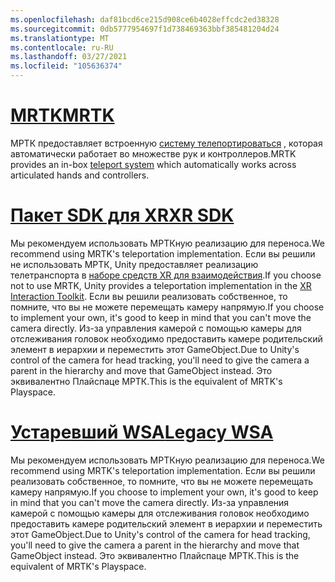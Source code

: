 ```yaml
---
ms.openlocfilehash: daf81bcd6ce215d908ce6b4028effcdc2ed38328
ms.sourcegitcommit: 0db5777954697f1d738469363bbf385481204d24
ms.translationtype: MT
ms.contentlocale: ru-RU
ms.lasthandoff: 03/27/2021
ms.locfileid: "105636374"
---
```

# <a name="mrtk"></a>[<span data-ttu-id="54284-101">MRTK</span><span class="sxs-lookup"><span data-stu-id="54284-101">MRTK</span></span>](#tab/mrtk)
<!-- NEVER CHANGE THE ABOVE LINE! -->

<span data-ttu-id="54284-102">МРТК предоставляет встроенную [систему телепортироваться](https://docs.microsoft.com/windows/mixed-reality/mrtk-unity/features/teleport-system/teleport-system) , которая автоматически работает во множестве рук и контроллеров.</span><span class="sxs-lookup"><span data-stu-id="54284-102">MRTK provides an in-box [teleport system](https://docs.microsoft.com/windows/mixed-reality/mrtk-unity/features/teleport-system/teleport-system) which automatically works across articulated hands and controllers.</span></span>

# <a name="xr-sdk"></a>[<span data-ttu-id="54284-103">Пакет SDK для XR</span><span class="sxs-lookup"><span data-stu-id="54284-103">XR SDK</span></span>](#tab/xr)
<!-- NEVER CHANGE THE ABOVE LINE! -->

<span data-ttu-id="54284-104">Мы рекомендуем использовать МРТКную реализацию для переноса.</span><span class="sxs-lookup"><span data-stu-id="54284-104">We recommend using MRTK's teleportation implementation.</span></span>
<span data-ttu-id="54284-105">Если вы решили не использовать МРТК, Unity предоставляет реализацию телетранспорта в [наборе средств XR для взаимодействия](https://docs.unity3d.com/Packages/com.unity.xr.interaction.toolkit@1.0/manual/locomotion.html).</span><span class="sxs-lookup"><span data-stu-id="54284-105">If you choose not to use MRTK, Unity provides a teleportation implementation in the [XR Interaction Toolkit](https://docs.unity3d.com/Packages/com.unity.xr.interaction.toolkit@1.0/manual/locomotion.html).</span></span>
<span data-ttu-id="54284-106">Если вы решили реализовать собственное, то помните, что вы не можете перемещать камеру напрямую.</span><span class="sxs-lookup"><span data-stu-id="54284-106">If you choose to implement your own, it's good to keep in mind that you can't move the camera directly.</span></span> <span data-ttu-id="54284-107">Из-за управления камерой с помощью камеры для отслеживания головок необходимо предоставить камере родительский элемент в иерархии и переместить этот GameObject.</span><span class="sxs-lookup"><span data-stu-id="54284-107">Due to Unity's control of the camera for head tracking, you'll need to give the camera a parent in the hierarchy and move that GameObject instead.</span></span> <span data-ttu-id="54284-108">Это эквивалентно Плайспаце МРТК.</span><span class="sxs-lookup"><span data-stu-id="54284-108">This is the equivalent of MRTK's Playspace.</span></span>

# <a name="legacy-wsa"></a>[<span data-ttu-id="54284-109">Устаревший WSA</span><span class="sxs-lookup"><span data-stu-id="54284-109">Legacy WSA</span></span>](#tab/wsa)
<!-- NEVER CHANGE THE ABOVE LINE! -->

<span data-ttu-id="54284-110">Мы рекомендуем использовать МРТКную реализацию для переноса.</span><span class="sxs-lookup"><span data-stu-id="54284-110">We recommend using MRTK's teleportation implementation.</span></span>
<span data-ttu-id="54284-111">Если вы решили реализовать собственное, то помните, что вы не можете перемещать камеру напрямую.</span><span class="sxs-lookup"><span data-stu-id="54284-111">If you choose to implement your own, it's good to keep in mind that you can't move the camera directly.</span></span> <span data-ttu-id="54284-112">Из-за управления камерой с помощью камеры для отслеживания головок необходимо предоставить камере родительский элемент в иерархии и переместить этот GameObject.</span><span class="sxs-lookup"><span data-stu-id="54284-112">Due to Unity's control of the camera for head tracking, you'll need to give the camera a parent in the hierarchy and move that GameObject instead.</span></span> <span data-ttu-id="54284-113">Это эквивалентно Плайспаце МРТК.</span><span class="sxs-lookup"><span data-stu-id="54284-113">This is the equivalent of MRTK's Playspace.</span></span>